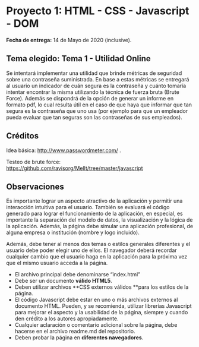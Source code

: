 # Proyecto 1:  HTML - CSS - Javascript - DOM

**Fecha de entrega:** 14 de Mayo de 2020 (inclusive).

## **Tema elegido: Tema 1 - Utilidad Online**

Se intentará implementar una utilidad que brinde métricas de seguridad sobre una contraseña suministrada. En base a estas métricas se entregará al usuario un indicador de cuán segura es la contraseña y cuánto tomaría intentar encontrar la misma utilizando la técnica de fuerza bruta (Brute Force). Además se dispondrá de la opción de generar un informe en formato pdf, lo cual resulta útil en el caso de que haya que informar que tan segura es la contraseña que uno usa (por ejemplo para que un empleador pueda evaluar que tan seguras son las contraseñas de sus empleados).

## **Créditos**

Idea básica: http://www.passwordmeter.com/ .

Testeo de brute force: https://github.com/ravisorg/Mellt/tree/master/javascript


## Observaciones	


Es importante lograr un aspecto atractivo de la aplicación y permitir una interacción intuitiva para el usuario. También se evaluará el código generado para lograr el funcionamiento de la aplicación, en especial, es importante la separación del modelo de datos, la visualización y la lógica de la aplicación. Además, la página debe simular una aplicación profesional, de alguna empresa o institución (nombre y logo incluido). 

Además, debe tener al menos dos temas o estilos generales diferentes y el usuario debe poder elegir uno de ellos. El navegador deberá recordar cualquier cambio que el usuario haga en la aplicación para la próxima vez que el mismo usuario acceda a la página.


*   El archivo principal debe denominarse “index.html”
*   Debe ser un documento **válido HTML5**.
*   Deben utilizar archivos **CSS externos válidos **para los estilos de la página.
*   El código Javascript debe estar en uno o más archivos externos al documento HTML. Pueden, y se recomienda, utilizar librerías Javascript para mejorar el aspecto y la usabilidad de la página, siempre y cuando den crédito a los autores apropiadamente.
*   Cualquier aclaración o comentario adicional sobre la página, debe hacerse en el archivo readme.md del repositorio.
*   Deben probar la página en **diferentes navegadores**.
